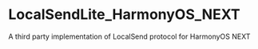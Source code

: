 # LocalSendLite_HarmonyOS_NEXT
A third party implementation of LocalSend  protocol for HarmonyOS NEXT
